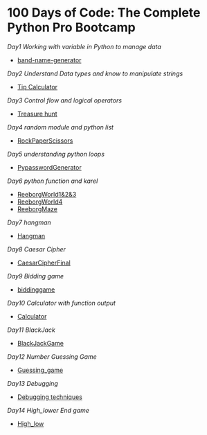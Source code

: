 # 100 Days of Code: The Complete Python Pro Bootcamp

*Day1 Working with variable in Python to manage data*
* [band-name-generator](https://github.com/haziqhazman33/100-days-of-code/tree/main/001.%20Band_name_generator)

*Day2 Understand Data types and know to manipulate strings*
* [Tip Calculator](https://github.com/haziqhazman33/100-days-of-code/tree/main/002.%20Tip_calc)
  
*Day3 Control flow and logical operators*
* [Treasure hunt](https://github.com/haziqhazman33/100-days-of-code/tree/main/003.%20Treasure%20Island%20game)
  
*Day4 random module and python list*
* [RockPaperScissors](https://github.com/haziqhazman33/100-days-of-code/tree/main/004.%20RockPaperScissor)
  
*Day5 understanding python loops*
* [PypasswordGenerator](https://github.com/haziqhazman33/100-days-of-code/tree/main/005.%20PypassGenerator)
  
*Day6 python function and karel*
* [ReeborgWorld1&2&3](https://github.com/haziqhazman33/100-days-of-code/blob/main/006.%20Reeborg%20challenge/hurdle1-3.txt)
* [ReeborgWorld4](https://github.com/haziqhazman33/100-days-of-code/blob/main/006.%20Reeborg%20challenge/hurdle%204.txt)
* [ReeborgMaze](https://github.com/haziqhazman33/100-days-of-code/blob/main/006.%20Reeborg%20challenge/reeborg_maze.txt)

*Day7 hangman*
* [Hangman](https://github.com/haziqhazman33/100-days-of-code/tree/main/007.%20hangman_game)

*Day8 Caesar Cipher*
* [CaesarCipherFinal](https://github.com/haziqhazman33/100-days-of-code/tree/main/008.%20Caesar_cipher)

*Day9 Bidding game*
* [biddinggame](https://github.com/haziqhazman33/100-days-of-code/tree/main/009.%20bidder%20game)

*Day10 Calculator with function output*
* [Calculator](https://github.com/haziqhazman33/100-days-of-code/tree/main/010.%20calculator%20with%20Output%20function)

*Day11 BlackJack*
* [BlackJackGame](https://github.com/haziqhazman33/100-days-of-code/tree/main/011.%20blackjack)

*Day12 Number Guessing Game*
* [Guessing_game](https://github.com/haziqhazman33/100-days-of-code/tree/main/012.%20Number%20guessing%20game)

*Day13 Debugging*
* [Debugging techniques](https://github.com/haziqhazman33/100-days-of-code/blob/main/013.%20Debugging/findfixerror.py)

*Day14 High_lower End game*
* [High_low](https://github.com/haziqhazman33/100-days-of-code/blob/main/014.%20high_lower%20game/main.py)
